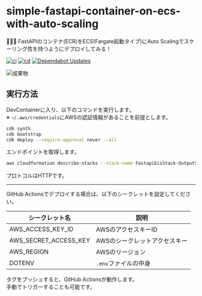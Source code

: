 # simple-fastapi-container-on-ecs-with-auto-scaling

🌺🌺🌺 FastAPIのコンテナ(ECR)をECS(Fargate起動タイプ)にAuto Scalingでスケーリング性を持つようにデプロイしてみる！  

[![ci](https://github.com/osawa-koki/simple-fastapi-container-on-ecs-with-auto-scaling/actions/workflows/ci.yml/badge.svg)](https://github.com/osawa-koki/simple-fastapi-container-on-ecs-with-auto-scaling/actions/workflows/ci.yml)
[![cd](https://github.com/osawa-koki/simple-fastapi-container-on-ecs-with-auto-scaling/actions/workflows/cd.yml/badge.svg)](https://github.com/osawa-koki/simple-fastapi-container-on-ecs-with-auto-scaling/actions/workflows/cd.yml)
[![Dependabot Updates](https://github.com/osawa-koki/simple-fastapi-container-on-ecs-with-auto-scaling/actions/workflows/dependabot/dependabot-updates/badge.svg)](https://github.com/osawa-koki/simple-fastapi-container-on-ecs-with-auto-scaling/actions/workflows/dependabot/dependabot-updates)

![成果物](./fruit.gif)  

## 実行方法

DevContainerに入り、以下のコマンドを実行します。  
※ `~/.aws/credentials`にAWSの認証情報があることを前提とします。  

```bash
cdk synth
cdk bootstrap
cdk deploy --require-approval never --all
```

エンドポイントを取得します。  

```bash
aws cloudformation describe-stacks --stack-name FastapiEcsStack-OutputStack --query 'Stacks[0].Outputs[?OutputKey==`LoadBalancerDNS`].OutputValue' --output text
```

プロトコルはHTTPです。  

---

GitHub Actionsでデプロイする場合は、以下のシークレットを設定してください。  

| シークレット名 | 説明 |
| --- | --- |
| AWS_ACCESS_KEY_ID | AWSのアクセスキーID |
| AWS_SECRET_ACCESS_KEY | AWSのシークレットアクセスキー |
| AWS_REGION | AWSのリージョン |
| DOTENV | `.env`ファイルの中身 |

タグをプッシュすると、GitHub Actionsが動作します。  
手動でトリガーすることも可能です。  

